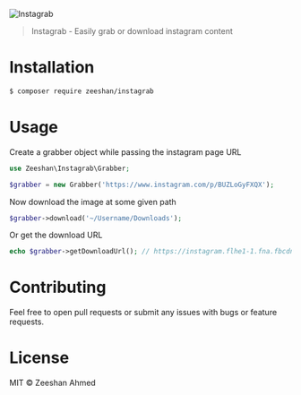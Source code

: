 ![Instagrab](http://i.imgur.com/v0ENwXW.png)
> Instagrab - Easily grab or download instagram content 

# Installation
```bash
$ composer require zeeshan/instagrab
```

# Usage

Create a grabber object while passing the instagram page URL

```php
use Zeeshan\Instagrab\Grabber;

$grabber = new Grabber('https://www.instagram.com/p/BUZLoGyFXQX');
```
Now download the image at some given path
```php
$grabber->download('~/Username/Downloads');
```
Or get the download URL
```php
echo $grabber->getDownloadUrl(); // https://instagram.flhe1-1.fna.fbcdn.net/t51.288...
```

# Contributing
Feel free to open pull requests or submit any issues with bugs or feature requests.

# License
MIT © Zeeshan Ahmed